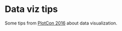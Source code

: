 Data viz tips
============

Some tips from [PlotCon 2016](https://plotcon.plot.ly) about data visualization.